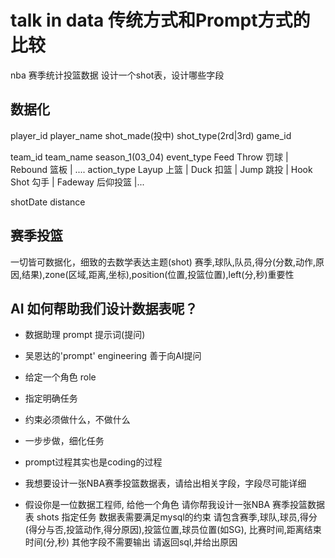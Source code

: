 # talk in data 传统方式和Prompt方式的比较

nba 赛季统计投篮数据 设计一个shot表，设计哪些字段
## 数据化
player_id player_name shot_made(投中) shot_type(2rd|3rd) game_id

team_id team_name season_1(03_04) 
event_type Feed Throw 罚球 | Rebound 篮板 | ....
action_type Layup 上篮 | Duck 扣篮 | Jump 跳投 | Hook Shot 勾手 | Fadeway 后仰投篮 |...

shotDate 
distance

## 赛季投篮

一切皆可数据化，细致的去数学表达主题(shot)
赛季,球队,队员,得分(分数,动作,原因,结果),zone(区域,距离,坐标),position(位置,投篮位置),left(分,秒)重要性


## AI 如何帮助我们设计数据表呢？
- 数据助理
  prompt 提示词(提问)
- 吴恩达的'prompt' engineering 善于向AI提问
 - 给定一个角色 role
 - 指定明确任务
 - 约束必须做什么，不做什么
 - 一步步做，细化任务
- prompt过程其实也是coding的过程 
        


- 我想要设计一张NBA赛季投篮数据表，请给出相关字段，字段尽可能详细
- 假设你是一位数据工程师, 给他一个角色
  请你帮我设计一张NBA 赛季投篮数据表 shots 指定任务
  数据表需要满足mysql的约束
  请包含赛季,球队,球员,得分(得分与否,投篮动作,得分原因),投篮位置,球员位置(如SG),
  比赛时间,距离结束时间(分,秒)
  其他字段不需要输出
  请返回sql,并给出原因





